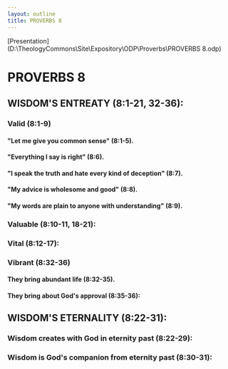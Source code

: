 ```yaml
---
layout: outline
title: PROVERBS 8
---
```

[Presentation](D:\TheologyCommons\Site\Expository\ODP\Proverbs\PROVERBS 8.odp)
# PROVERBS 8
##  WISDOM\'S ENTREATY (8:1-21, 32-36): 
###  Valid (8:1-9) 
####  \"Let me give you common sense\" (8:1-5). 
####  \"Everything I say is right\" (8:6). 
####  \"I speak the truth and hate every kind of deception\" (8:7). 
####  \"My advice is wholesome and good\" (8:8). 
####  \"My words are plain to anyone with understanding\" (8:9). 
###  Valuable (8:10-11, 18-21): 
###  Vital (8:12-17): 
###  Vibrant (8:32-36) 
####  They bring abundant life (8:32-35). 
####  They bring about God\'s approval (8:35-36): 
##  WISDOM\'S ETERNALITY (8:22-31): 
###  Wisdom creates with God in eternity past (8:22-29): 
###  Wisdom is God\'s companion from eternity past (8:30-31): 
